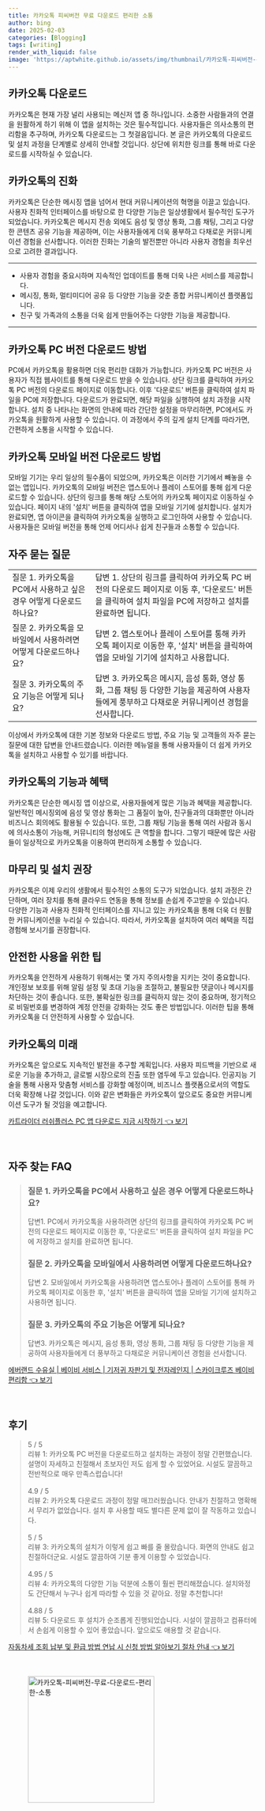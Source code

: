 ```yaml
---
title: 카카오톡 피씨버전 무료 다운로드 편리한 소통
author: bing
date: 2025-02-03
categories: [Blogging]
tags: [writing]
render_with_liquid: false
image: 'https://aptwhite.github.io/assets/img/thumbnail/카카오톡-피씨버전-무료-다운로드-편리한-소통.webp'
---
```



<h2 id='카카오톡 다운로드'>카카오톡 다운로드</h2>

<p>카카오톡은 현재 가장 널리 사용되는 메신저 앱 중 하나입니다. 소중한 사람들과의 연결을 원활하게 하기 위해 이 앱을 설치하는 것은 필수적입니다. 사용자들은 의사소통의 편리함을 추구하며, 카카오톡 다운로드는 그 첫걸음입니다. 본 글은 카카오톡의 다운로드 및 설치 과정을 단계별로 상세히 안내할 것입니다. 상단에 위치한 링크를 통해 바로 다운로드를 시작하실 수 있습니다.</p>

<h2 id='카카오톡의 진화'>카카오톡의 진화</h2>

<p>카카오톡은 단순한 메시징 앱을 넘어서 현대 커뮤니케이션의 혁명을 이끌고 있습니다. 사용자 친화적 인터페이스를 바탕으로 한 다양한 기능은 일상생활에서 필수적인 도구가 되었습니다. 카카오톡은 메시지 전송 외에도 음성 및 영상 통화, 그룹 채팅, 그리고 다양한 콘텐츠 공유 기능을 제공하며, 이는 사용자들에게 더욱 풍부하고 다채로운 커뮤니케이션 경험을 선사합니다. 이러한 진화는 기술의 발전뿐만 아니라 사용자 경험을 최우선으로 고려한 결과입니다.</p>

<hr />

<ul>
    <li>사용자 경험을 중요시하며 지속적인 업데이트를 통해 더욱 나은 서비스를 제공합니다.</li>
    <li>메시징, 통화, 멀티미디어 공유 등 다양한 기능을 갖춘 종합 커뮤니케이션 플랫폼입니다.</li>
    <li>친구 및 가족과의 소통을 더욱 쉽게 만들어주는 다양한 기능을 제공합니다.</li>
</ul>

<hr />

<h2 id='카카오톡 PC 버전 다운로드 방법'>카카오톡 PC 버전 다운로드 방법</h2>

<p>PC에서 카카오톡을 활용하면 더욱 편리한 대화가 가능합니다. 카카오톡 PC 버전은 사용자가 직접 웹사이트를 통해 다운로드 받을 수 있습니다. 상단 링크를 클릭하여 카카오톡 PC 버전의 다운로드 페이지로 이동합니다. 이후 '다운로드' 버튼을 클릭하여 설치 파일을 PC에 저장합니다. 다운로드가 완료되면, 해당 파일을 실행하여 설치 과정을 시작합니다. 설치 중 나타나는 화면의 안내에 따라 간단한 설정을 마무리하면, PC에서도 카카오톡을 원활하게 사용할 수 있습니다. 이 과정에서 주의 깊게 설치 단계를 따라가면, 간편하게 소통을 시작할 수 있습니다.</p>

<h2 id='카카오톡 모바일 버전 다운로드 방법'>카카오톡 모바일 버전 다운로드 방법</h2>

<p>모바일 기기는 우리 일상의 필수품이 되었으며, 카카오톡은 이러한 기기에서 빼놓을 수 없는 앱입니다. 카카오톡의 모바일 버전은 앱스토어나 플레이 스토어를 통해 쉽게 다운로드할 수 있습니다. 상단의 링크를 통해 해당 스토어의 카카오톡 페이지로 이동하실 수 있습니다. 페이지 내의 '설치' 버튼을 클릭하여 앱을 모바일 기기에 설치합니다. 설치가 완료되면, 앱 아이콘을 클릭하여 카카오톡을 실행하고 로그인하여 사용할 수 있습니다. 사용자들은 모바일 버전을 통해 언제 어디서나 쉽게 친구들과 소통할 수 있습니다.</p>

<h2 id='자주 묻는 질문'>자주 묻는 질문</h2>

<table>
    <tr>
        <td>질문 1. 카카오톡을 PC에서 사용하고 싶은 경우 어떻게 다운로드하나요?</td>
        <td>답변 1. 상단의 링크를 클릭하여 카카오톡 PC 버전의 다운로드 페이지로 이동 후, '다운로드' 버튼을 클릭하여 설치 파일을 PC에 저장하고 설치를 완료하면 됩니다.</td>
    </tr>
    <tr>
        <td>질문 2. 카카오톡을 모바일에서 사용하려면 어떻게 다운로드하나요?</td>
        <td>답변 2. 앱스토어나 플레이 스토어를 통해 카카오톡 페이지로 이동한 후, '설치' 버튼을 클릭하여 앱을 모바일 기기에 설치하고 사용합니다.</td>
    </tr>
    <tr>
        <td>질문 3. 카카오톡의 주요 기능은 어떻게 되나요?</td>
        <td>답변 3. 카카오톡은 메시지, 음성 통화, 영상 통화, 그룹 채팅 등 다양한 기능을 제공하여 사용자들에게 풍부하고 다채로운 커뮤니케이션 경험을 선사합니다.</td>
    </tr>
</table>

<p>이상에서 카카오톡에 대한 기본 정보와 다운로드 방법, 주요 기능 및 고객들의 자주 묻는 질문에 대한 답변을 안내드렸습니다. 이러한 메뉴얼을 통해 사용자들이 더 쉽게 카카오톡을 설치하고 사용할 수 있기를 바랍니다.</p>

<h2 id='카카오톡의 기능과 혜택'>카카오톡의 기능과 혜택</h2>

<p>카카오톡은 단순한 메시징 앱 이상으로, 사용자들에게 많은 기능과 혜택을 제공합니다. 일반적인 메시징외에 음성 및 영상 통화는 그 품질이 높아, 친구들과의 대화뿐만 아니라 비즈니스 회의에도 활용될 수 있습니다. 또한, 그룹 채팅 기능을 통해 여러 사람과 동시에 의사소통이 가능해, 커뮤니티의 형성에도 큰 역할을 합니다. 그렇기 때문에 많은 사람들이 일상적으로 카카오톡을 이용하여 편리하게 소통할 수 있습니다.</p>

<h2 id='마무리 및 설치 권장'>마무리 및 설치 권장</h2>

<p>카카오톡은 이제 우리의 생활에서 필수적인 소통의 도구가 되었습니다. 설치 과정은 간단하며, 여러 장치를 통해 클라우드 연동을 통해 정보를 손쉽게 주고받을 수 있습니다. 다양한 기능과 사용자 친화적 인터페이스를 지니고 있는 카카오톡을 통해 더욱 더 원활한 커뮤니케이션을 누리실 수 있습니다. 따라서, 카카오톡을 설치하여 여러 혜택을 직접 경험해 보시기를 권장합니다.</p>

<h2 id='안전한 사용을 위한 팁'>안전한 사용을 위한 팁</h2>

<p>카카오톡을 안전하게 사용하기 위해서는 몇 가지 주의사항을 지키는 것이 중요합니다. 개인정보 보호를 위해 알림 설정 및 초대 기능을 조절하고, 불필요한 댓글이나 메시지를 차단하는 것이 좋습니다. 또한, 불확실한 링크를 클릭하지 않는 것이 중요하며, 정기적으로 비밀번호를 변경하여 계정 안전을 강화하는 것도 좋은 방법입니다. 이러한 팁을 통해 카카오톡을 더 안전하게 사용할 수 있습니다.</p>

<h2 id='카카오톡의 미래'>카카오톡의 미래</h2>

<p>카카오톡은 앞으로도 지속적인 발전을 추구할 계획입니다. 사용자 피드백을 기반으로 새로운 기능을 추가하고, 글로벌 시장으로의 진출 또한 염두에 두고 있습니다. 인공지능 기술을 통해 사용자 맞춤형 서비스를 강화할 예정이며, 비즈니스 플랫폼으로서의 역할도 더욱 확장해 나갈 것입니다. 이와 같은 변화들은 카카오톡이 앞으로도 중요한 커뮤니케이션 도구가 될 것임을 예고합니다.</p>


<p><a class="click-button" title="카트라이더 러쉬플러스 PC 앱 다운로드 지금 시작하기" href="https://aptwhite.github.io/posts/%EC%B9%B4%ED%8A%B8%EB%9D%BC%EC%9D%B4%EB%8D%94-%EB%9F%AC%EC%89%AC%ED%94%8C%EB%9F%AC%EC%8A%A4-PC-%EC%95%B1-%EB%8B%A4%EC%9A%B4%EB%A1%9C%EB%93%9C-%EC%A7%80%EA%B8%88-%EC%8B%9C%EC%9E%91%ED%95%98%EA%B8%B0/" rel="dofollow">카트라이더 러쉬플러스 PC 앱 다운로드 지금 시작하기 👈 보기</a></p><br>
<h2 id='자주_찾는_FAQ'>자주 찾는 FAQ</h2>
<div itemscope="" itemtype="https://schema.org/FAQPage"> 
<blockquote> 
<div itemscope="" itemprop="mainEntity" itemtype="https://schema.org/Question"> 
<h3 itemprop="name">질문 1. 카카오톡을 PC에서 사용하고 싶은 경우 어떻게 다운로드하나요?</h3> 
<div itemscope="" itemprop="acceptedAnswer" itemtype="https://schema.org/Answer"> 
<span itemprop="text"> 
<p>답변1. PC에서 카카오톡을 사용하려면 상단의 링크를 클릭하여 카카오톡 PC 버전의 다운로드 페이지로 이동한 후, '다운로드' 버튼을 클릭하여 설치 파일을 PC에 저장하고 설치를 완료하면 됩니다.</p> 
</span> 
</div> 
</div> 

<div itemscope="" itemprop="mainEntity" itemtype="https://schema.org/Question"> 
<h3 itemprop="name">질문 2. 카카오톡을 모바일에서 사용하려면 어떻게 다운로드하나요?</h3> 
<div itemscope="" itemprop="acceptedAnswer" itemtype="https://schema.org/Answer"> 
<span itemprop="text"> 
<p>답변 2. 모바일에서 카카오톡을 사용하려면 앱스토어나 플레이 스토어를 통해 카카오톡 페이지로 이동한 후, '설치' 버튼을 클릭하여 앱을 모바일 기기에 설치하고 사용하면 됩니다.</p> 
</span> 
</div> 
</div> 

<div itemscope="" itemprop="mainEntity" itemtype="https://schema.org/Question"> 
<h3 itemprop="name">질문 3. 카카오톡의 주요 기능은 어떻게 되나요?</h3> 
<div itemscope="" itemprop="acceptedAnswer" itemtype="https://schema.org/Answer"> 
<span itemprop="text"> 
<p>답변3. 카카오톡은 메시지, 음성 통화, 영상 통화, 그룹 채팅 등 다양한 기능을 제공하여 사용자들에게 더 풍부하고 다채로운 커뮤니케이션 경험을 선사합니다.</p> 
</span> 
</div> 
</div> 
</blockquote> 
</div>
<p><a class="click-button" title="에버랜드 수유실 | 베이비 서비스 | 기저귀 자판기 및 전자레인지 | 스카이크루즈 베이비 편리함" href="https://aptwhite.github.io/posts/%EC%97%90%EB%B2%84%EB%9E%9C%EB%93%9C-%EC%88%98%EC%9C%A0%EC%8B%A4-%EB%B2%A0%EC%9D%B4%EB%B9%84-%EC%84%9C%EB%B9%84%EC%8A%A4-%EA%B8%B0%EC%A0%80%EA%B7%80-%EC%9E%90%ED%8C%90%EA%B8%B0-%EB%B0%8F-%EC%A0%84%EC%9E%90%EB%A0%88%EC%9D%B8%EC%A7%80-%EC%8A%A4%EC%B9%B4%EC%9D%B4%ED%81%AC%EB%A3%A8%EC%A6%88-%EB%B2%A0%EC%9D%B4%EB%B9%84-%ED%8E%B8%EB%A6%AC%ED%95%A8/" rel="dofollow">에버랜드 수유실 | 베이비 서비스 | 기저귀 자판기 및 전자레인지 | 스카이크루즈 베이비 편리함 👈 보기</a></p><br>
<h2 id='후기'>후기</h2>
<div itemscope itemtype="https://schema.org/Product">
  <blockquote>
  <div itemprop="review" itemscope itemtype="https://schema.org/Review">
      <div itemprop="reviewRating" itemscope itemtype="https://schema.org/Rating"> <span itemprop="ratingValue">5</span> / <span itemprop="bestRating">5</span> </div>
      <span itemprop="reviewBody">리뷰 1: 카카오톡 PC 버전을 다운로드하고 설치하는 과정이 정말 간편했습니다. 설명이 자세하고 친절해서 초보자인 저도 쉽게 할 수 있었어요. 시설도 깔끔하고 전반적으로 매우 만족스럽습니다!</span>
  </div>
  <br>
  <div itemprop="review" itemscope itemtype="https://schema.org/Review">
      <div itemprop="reviewRating" itemscope itemtype="https://schema.org/Rating"> <span itemprop="ratingValue">4.9</span> / <span itemprop="bestRating">5</span> </div>
      <span itemprop="reviewBody">리뷰 2: 카카오톡 다운로드 과정이 정말 매끄러웠습니다. 안내가 친절하고 명확해서 무리가 없었습니다. 설치 후 사용할 때도 별다른 문제 없이 잘 작동하고 있습니다.</span>
  </div>
  <br>
  <div itemprop="review" itemscope itemtype="https://schema.org/Review">
      <div itemprop="reviewRating" itemscope itemtype="https://schema.org/Rating"> <span itemprop="ratingValue">5</span> / <span itemprop="bestRating">5</span> </div>
      <span itemprop="reviewBody">리뷰 3: 카카오톡의 설치가 이렇게 쉽고 빠를 줄 몰랐습니다. 화면의 안내도 쉽고 친절하더군요. 시설도 깔끔하여 기분 좋게 이용할 수 있었습니다.</span>
  </div>
  <br>
  <div itemprop="review" itemscope itemtype="https://schema.org/Review">
      <div itemprop="reviewRating" itemscope itemtype="schema.org/Rating"> <span itemprop="ratingValue">4.95</span> / <span itemprop="bestRating">5</span> </div>
      <span itemprop="reviewBody">리뷰 4: 카카오톡의 다양한 기능 덕분에 소통이 훨씬 편리해졌습니다. 설치와정도 간단해서 누구나 쉽게 따라할 수 있을 것 같아요. 정말 추천합니다!</span>
  </div>
  <br>
  <div itemprop="review" itemscope itemtype="https://schema.org/Review">
      <div itemprop="reviewRating" itemscope itemtype="https://schema.org/Rating"> <span itemprop="ratingValue">4.88</span> / <span itemprop="bestRating">5</span> </div>
      <span itemprop="reviewBody">리뷰 5: 다운로드 후 설치가 순조롭게 진행되었습니다. 시설이 깔끔하고 컴퓨터에서 손쉽게 이용할 수 있어 좋았습니다. 앞으로도 애용할 것 같습니다.</span>
  </div>
  </blockquote>
</div>
<p><a class="click-button" title="자동차세 조회 납부 및 환급 방법 연납 시 신청 방법 알아보기 절차 안내" href="https://aptwhite.github.io/posts/%EC%9E%90%EB%8F%99%EC%B0%A8%EC%84%B8-%EC%A1%B0%ED%9A%8C-%EB%82%A9%EB%B6%80-%EB%B0%8F-%ED%99%98%EA%B8%89-%EB%B0%A9%EB%B2%95-%EC%97%B0%EB%82%A9-%EC%8B%9C-%EC%8B%A0%EC%B2%AD-%EB%B0%A9%EB%B2%95-%EC%95%8C%EC%95%84%EB%B3%B4%EA%B8%B0-%EC%A0%88%EC%B0%A8-%EC%95%88%EB%82%B4/" rel="dofollow">자동차세 조회 납부 및 환급 방법 연납 시 신청 방법 알아보기 절차 안내 👈 보기</a></p><br>
<figure class="image"><img src="https://aptwhite.github.io/assets/img/thumbnail/카카오톡-피씨버전-무료-다운로드-편리한-소통.webp" alt="카카오톡-피씨버전-무료-다운로드-편리한-소통" width="256" height="256"></figure>